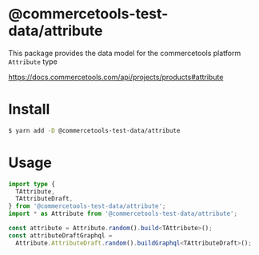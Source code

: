# @commercetools-test-data/attribute

This package provides the data model for the commercetools platform `Attribute` type

https://docs.commercetools.com/api/projects/products#attribute

# Install

```bash
$ yarn add -D @commercetools-test-data/attribute
```

# Usage

```ts
import type {
  TAttribute,
  TAttributeDraft,
} from '@commercetools-test-data/attribute';
import * as Attribute from '@commercetools-test-data/attribute';

const attribute = Attribute.random().build<TAttribute>();
const attributeDraftGraphql =
  Attribute.AttributeDraft.random().buildGraphql<TAttributeDraft>();
```
